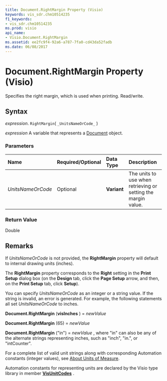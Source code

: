 ```yaml
---
title: Document.RightMargin Property (Visio)
keywords: vis_sdr.chm10514235
f1_keywords:
- vis_sdr.chm10514235
ms.prod: visio
api_name:
- Visio.Document.RightMargin
ms.assetid: ee2fc9f4-92a6-a787-7fa0-cd43da52fadb
ms.date: 06/08/2017
---
```



# Document.RightMargin Property (Visio)

Specifies the right margin, which is used when printing. Read/write.


## Syntax

 _expression_. `RightMargin`( `_UnitsNameOrCode_` )

 _expression_ A variable that represents a [Document](./Visio.Document.md) object.


### Parameters



|**Name**|**Required/Optional**|**Data Type**|**Description**|
|:-----|:-----|:-----|:-----|
| _UnitsNameOrCode_|Optional| **Variant**|The units to use when retrieving or setting the margin value.|

### Return Value

Double


## Remarks

If  _UnitsNameOrCode_ is not provided, the **RightMargin** property will default to internal drawing units (inches).

The  **RightMargin** property corresponds to the **Right** setting in the **Print Setup** dialog box (on the **Design** tab, click the **Page Setup** arrow, and then, on the **Print Setup** tab, click **Setup**).

You can specify  _UnitsNameOrCode_ as an integer or a string value. If the string is invalid, an error is generated. For example, the following statements all set _UnitsNameOrCode_ to inches.

 **Document.RightMargin** (**visInches** ) = _newValue_

 **Document.RightMargin** (65) = _newValue_

 **Document.RightMargin** ("in") = _newValue_ , where "in" can also be any of the alternate strings representing inches, such as "inch", "in.", or "intCounter".

For a complete list of valid unit strings along with corresponding Automation constants (integer values), see [About Units of Measure](../visio/Concepts/about-units-of-measure-visio.md).

Automation constants for representing units are declared by the Visio type library in member  **[VisUnitCodes](Visio.visunitcodes.md)** .


